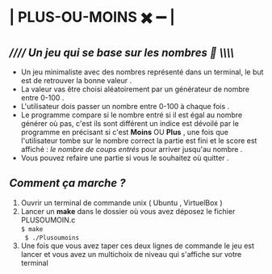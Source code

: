 #    | PLUS-OU-MOINS ✖️ ➖ | #

## *//// Un jeu qui se base sur les nombres  🔢 \\\\\\\\* 

* Un jeu minimaliste avec des nombres représenté dans un terminal, le but est de retrouver la bonne valeur .  
* La valeur vas être choisi aléatoirement par un générateur de nombre entre 0-100 .  
* L'utilisateur dois passer un nombre entre 0-100 à chaque fois .
* Le programme compare si le nombre entré si il est égal au nombre générer où pas, c'est ils sont différent un indice est dévoilé par le programme en précisant si c'est __Moins__ OU __Plus__ , une fois que l'utilisateur tombe sur le nombre correct la partie est fini et le score est affiché : *le nombre de coups entrés* pour arriver jusqu'au nombre .
* Vous pouvez refaire une partie si vous le souhaitez où quitter .

## *Comment ça marche ?*

1. Ouvrir un terminal de commande unix ( Ubuntu , VirtuelBox )
2. Lancer un __make__ dans le dossier où vous avez déposez le fichier PLUSOUMOIN.c  
`` $ make ``  
`` $ ./Plusoumoins``
3. Une fois que vous avez taper ces deux lignes de commande le jeu est lancer et vous avez un multichoix de niveau qui s'affiche sur votre terminal
